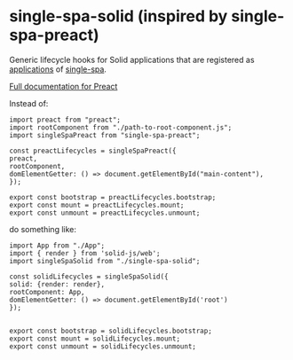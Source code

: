 # single-spa-solid (inspired by single-spa-preact)

Generic lifecycle hooks for Solid applications that are registered as [applications](https://github.com/single-spa/single-spa/blob/master/docs/applications.md#registered-applications) of [single-spa](https://github.com/single-spa/single-spa).

[Full documentation for Preact](https://single-spa.js.org/docs/ecosystem-preact.html)

Instead of:
```
import preact from "preact";
import rootComponent from "./path-to-root-component.js";
import singleSpaPreact from "single-spa-preact";

const preactLifecycles = singleSpaPreact({
preact,
rootComponent,
domElementGetter: () => document.getElementById("main-content"),
});

export const bootstrap = preactLifecycles.bootstrap;
export const mount = preactLifecycles.mount;
export const unmount = preactLifecycles.unmount;
```

do something like:
```
import App from "./App";
import { render } from 'solid-js/web';
import singleSpaSolid from "./single-spa-solid";

const solidLifecycles = singleSpaSolid({
solid: {render: render},
rootComponent: App,
domElementGetter: () => document.getElementById('root')
});


export const bootstrap = solidLifecycles.bootstrap;
export const mount = solidLifecycles.mount;
export const unmount = solidLifecycles.unmount;
```